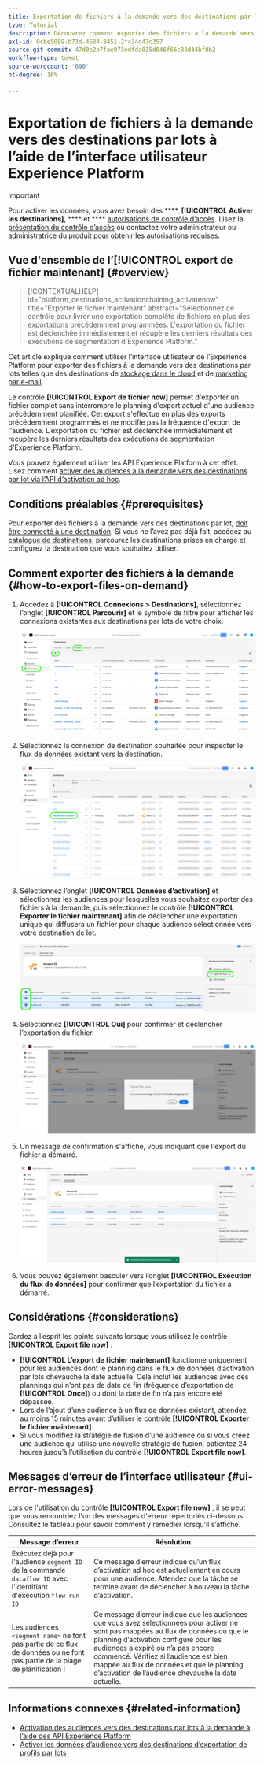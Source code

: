 ```yaml
---
title: Exportation de fichiers à la demande vers des destinations par lots à l’aide de l’interface utilisateur Experience Platform
type: Tutorial
description: Découvrez comment exporter des fichiers à la demande vers des destinations par lots à l’aide de l’interface utilisateur de l’Experience Platform.
exl-id: 0cbe5089-b73d-4584-8451-2fc34d47c357
source-git-commit: 47d0e2a7fae973edfda035d046f66c88d34bf8b2
workflow-type: tm+mt
source-wordcount: '690'
ht-degree: 16%

---
```



# Exportation de fichiers à la demande vers des destinations par lots à l’aide de l’interface utilisateur Experience Platform

>[!IMPORTANT]
> 
>Pour activer les données, vous avez besoin des ****, **[!UICONTROL Activer les destinations]**, **** et **** [  autorisations de contrôle d’accès](/help/access-control/home.md#permissions). Lisez la [présentation du contrôle d’accès](/help/access-control/ui/overview.md) ou contactez votre administrateur ou administratrice du produit pour obtenir les autorisations requises.

## Vue d&#39;ensemble de l’**[!UICONTROL export de fichier maintenant]**  {#overview}

>[!CONTEXTUALHELP]
>id="platform_destinations_activationchaining_activatenow"
>title="Exporter le fichier maintenant"
>abstract="Sélectionnez ce contrôle pour livrer une exportation complète de fichiers en plus des exportations précédemment programmées. L&#39;exportation du fichier est déclenchée immédiatement et récupère les derniers résultats des exécutions de segmentation d&#39;Experience Platform."

Cet article explique comment utiliser l’interface utilisateur de l’Experience Platform pour exporter des fichiers à la demande vers des destinations par lots telles que des destinations de [stockage dans le cloud](/help/destinations/catalog/cloud-storage/overview.md) et de [ marketing par e-mail](/help/destinations/catalog/email-marketing/overview.md).

Le contrôle **[!UICONTROL Export de fichier now]** permet d&#39;exporter un fichier complet sans interrompre le planning d&#39;export actuel d&#39;une audience précédemment planifiée. Cet export s&#39;effectue en plus des exports précédemment programmés et ne modifie pas la fréquence d&#39;export de l&#39;audience. L&#39;exportation du fichier est déclenchée immédiatement et récupère les derniers résultats des exécutions de segmentation d&#39;Experience Platform.

Vous pouvez également utiliser les API Experience Platform à cet effet. Lisez comment [activer des audiences à la demande vers des destinations par lot via l’API d’activation ad hoc](/help/destinations/api/ad-hoc-activation-api.md).

## Conditions préalables {#prerequisites}

Pour exporter des fichiers à la demande vers des destinations par lot, [ doit être connecté à une destination](./connect-destination.md). Si vous ne l’avez pas déjà fait, accédez au [catalogue de destinations](../catalog/overview.md), parcourez les destinations prises en charge et configurez la destination que vous souhaitez utiliser.

## Comment exporter des fichiers à la demande {#how-to-export-files-on-demand}

1. Accédez à **[!UICONTROL Connexions > Destinations]**, sélectionnez l’onglet **[!UICONTROL Parcourir]** et le symbole de filtre pour afficher les connexions existantes aux destinations par lots de votre choix.

   ![Image mettant en surbrillance la manière d’accéder à l’onglet de navigation et de filtrer les flux de données existants.](../assets/ui/activate-on-demand/browse-tab.png)

2. Sélectionnez la connexion de destination souhaitée pour inspecter le flux de données existant vers la destination.

   ![Image mettant en surbrillance un flux de données filtré.](../assets/ui/activate-on-demand/filtered-dataflow.png)

3. Sélectionnez l’onglet **[!UICONTROL Données d’activation]** et sélectionnez les audiences pour lesquelles vous souhaitez exporter des fichiers à la demande, puis sélectionnez le contrôle **[!UICONTROL Exporter le fichier maintenant]** afin de déclencher une exportation unique qui diffusera un fichier pour chaque audience sélectionnée vers votre destination de lot.

   ![Image mettant en surbrillance le bouton Exporter le fichier maintenant.](../assets/ui/activate-on-demand/bulk-export-file-now.png)

4. Sélectionnez **[!UICONTROL Oui]** pour confirmer et déclencher l’exportation du fichier.

   ![Image montrant la boîte de dialogue de confirmation de l&#39;export du fichier maintenant.](../assets/ui/activate-on-demand/confirm-activation.png)

5. Un message de confirmation s&#39;affiche, vous indiquant que l&#39;export du fichier a démarré.

   ![Image montrant la confirmation de l’activation ad hoc réussie.](../assets/ui/activate-on-demand/ad-hoc-success.png)

6. Vous pouvez également basculer vers l’onglet **[!UICONTROL Exécution du flux de données]** pour confirmer que l’exportation du fichier a démarré.

## Considérations {#considerations}

Gardez à l’esprit les points suivants lorsque vous utilisez le contrôle **[!UICONTROL Export file now]** :

* **[!UICONTROL L’export de fichier maintenant]** fonctionne uniquement pour les audiences dont le planning dans le flux de données d’activation par lots chevauche la date actuelle. Cela inclut les audiences avec des plannings qui n’ont pas de date de fin (fréquence d’exportation de **[!UICONTROL Once]**) ou dont la date de fin n’a pas encore été dépassée.
* Lors de l’ajout d’une audience à un flux de données existant, attendez au moins 15 minutes avant d’utiliser le contrôle **[!UICONTROL Exporter le fichier maintenant]**.
* Si vous modifiez la stratégie de fusion d’une audience ou si vous créez une audience qui utilise une nouvelle stratégie de fusion, patientez 24 heures jusqu’à l’utilisation du contrôle **[!UICONTROL Export file now]**.

## Messages d’erreur de l’interface utilisateur {#ui-error-messages}

Lors de l&#39;utilisation du contrôle **[!UICONTROL Export file now]** , il se peut que vous rencontriez l&#39;un des messages d&#39;erreur répertoriés ci-dessous. Consultez le tableau pour savoir comment y remédier lorsqu’il s’affiche.

| Message d’erreur | Résolution |
|---------|----------|
| Exécutez déjà pour l&#39;audience `segment ID` de la commande `dataflow ID` avec l&#39;identifiant d&#39;exécution `flow run ID` | Ce message d’erreur indique qu’un flux d’activation ad hoc est actuellement en cours pour une audience. Attendez que la tâche se termine avant de déclencher à nouveau la tâche d’activation. |
| Les audiences `<segment name>` ne font pas partie de ce flux de données ou ne font pas partie de la plage de planification ! | Ce message d’erreur indique que les audiences que vous avez sélectionnées pour activer ne sont pas mappées au flux de données ou que le planning d’activation configuré pour les audiences a expiré ou n’a pas encore commencé. Vérifiez si l’audience est bien mappée au flux de données et que le planning d’activation de l’audience chevauche la date actuelle. |

## Informations connexes {#related-information}

* [Activation des audiences vers des destinations par lots à la demande à l’aide des API Experience Platform](/help/destinations/api/ad-hoc-activation-api.md)
* [Activer les données d’audience vers des destinations d’exportation de profils par lots](/help/destinations/ui/activate-batch-profile-destinations.md)
